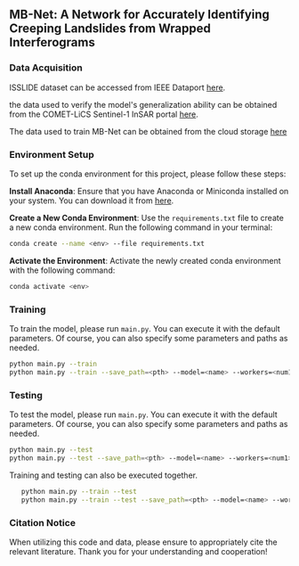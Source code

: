 ## MB-Net: A Network for Accurately Identifying Creeping Landslides from Wrapped Interferograms 

### Data Acquisition
ISSLIDE dataset can be accessed from IEEE Dataport  [here](https://ieee-dataport.org/documents/isslide-insar-dataset-slow-sliding-area-detection-machine-learning).


the data used to verify the model's generalization ability can be obtained from the COMET-LiCS Sentinel-1 InSAR portal  [here](https://comet.nerc.ac.uk/COMET-LiCS-portal/).


The data used to train MB-Net can be obtained from the cloud storage  [here](https://pan.baidu.com/s/1D7yj3SkyBuepr0AyiDMbhA?pwd=6666)



### Environment Setup

To set up the conda environment for this project, please follow these steps:

  **Install Anaconda**: Ensure that you have Anaconda or Miniconda installed on your system. You can download it from [here](https://www.anaconda.com/products/distribution).


  **Create a New Conda Environment**: Use the `requirements.txt` file to create a new conda environment. Run the following command in your terminal:
   ```bash
   conda create --name <env> --file requirements.txt
   ```
   
  **Activate the Environment**: Activate the newly created conda environment with the following command:
   ```bash
   conda activate <env>
   ```


### Training
To train the model, please run `main.py`. You can execute it with the default parameters. Of course, you can also specify some parameters and paths as needed.
   ```bash
   python main.py --train
   python main.py --train --save_path=<pth> --model=<name> --workers=<num1> --epochs=<num2> --batch_size=<num3>
   ```
### Testing
To test the model, please run `main.py`. You can execute it with the default parameters. Of course, you can also specify some parameters and paths as needed.
   ```bash
   python main.py --test
   python main.py --test --save_path=<pth> --model=<name> --workers=<num1> --epochs=<num2> --batch_size=<num3>
   ```

Training and testing can also be executed together.
```bash
   python main.py --train --test
   python main.py --train --test --save_path=<pth> --model=<name> --workers=<num1> --epochs=<num2> --batch_size=<num3>
   ```
### Citation Notice
When utilizing this code and data, please ensure to appropriately cite the relevant literature. Thank you for your understanding and cooperation!

